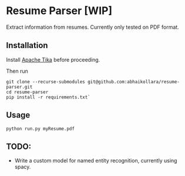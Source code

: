# Resume Parser [WIP]
Extract information from resumes. Currently only tested on PDF format.
## Installation
Install [Apache Tika](https://tika.apache.org/download.html) before proceeding.

Then run
```
git clone --recurse-submodules git@github.com:abhaikollara/resume-parser.git
cd resume-parser
pip install -r requirements.txt`
```

## Usage
```
python run.py myResume.pdf
```

## TODO:
 - Write a custom model for named entity recognition, currently using spacy.
